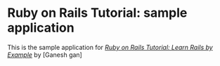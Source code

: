 # Ruby on Rails Tutorial: sample application

This is the sample application for
[*Ruby on Rails Tutorial: Learn Rails by Example*](http://railstutorial.org/)
by [Ganesh gan]
